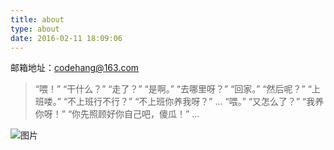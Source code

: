 ```yaml
---
title: about
type: about
date: 2016-02-11 18:09:06
---
```

邮箱地址：codehang@163.com


> “喂！”
> “干什么？”
> “走了？”
> “是啊。”
> “去哪里呀？”
> “回家。”
> “然后呢？”
> “上班喽。”
> “不上班行不行？”
> “不上班你养我呀？”
> ...
> “喂。”
> “又怎么了？”
> “我养你呀！”
> “你先照顾好你自己吧，傻瓜！”
> ...

![图片](http://ww1.sinaimg.cn/large/0060lm7Tly1fjadh5mvecj30dc0ea0tg.jpg)